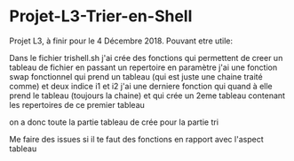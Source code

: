 # Projet-L3-Trier-en-Shell
Projet L3, à finir pour le 4 Décembre 2018.
Pouvant etre utile:

Dans le fichier trishell.sh
j'ai crée des fonctions qui permettent de creer un tableau de fichier en passant un repertoire en paramètre
j'ai une fonction swap fonctionnel qui prend un tableau (qui est juste une chaine traité comme) et deux indice i1 et i2
j'ai une derniere fonction qui quand à elle prend le tableau (toujours la chaine) et qui crée un 2eme tableau contenant les repertoires de ce premier tableau

on a donc toute la partie tableau de crée pour la partie tri 

Me faire des issues si il te faut des fonctions en rapport avec l'aspect tableau

